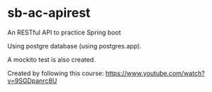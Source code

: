 # sb-ac-apirest
An RESTful API to practice Spring boot



Using postgre database (using postgres.app).

A mockito test is also created.


Created by following this course:
https://www.youtube.com/watch?v=9SGDpanrc8U

